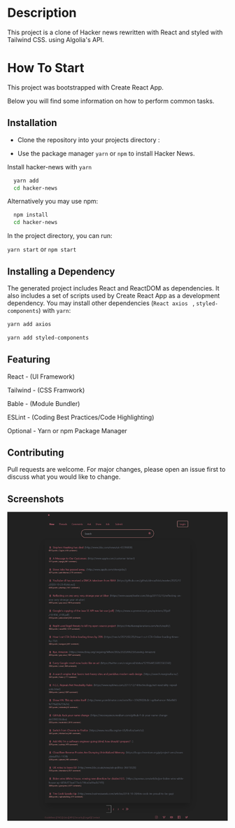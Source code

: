 
  
#  Description

This project is a clone of Hacker news rewritten with React and styled with Tailwind CSS.
using Algolia's API.


# How To Start

This project was bootstrapped with Create React App.

Below you will find some information on how to perform common tasks.

## Installation

- Clone the repository into your projects directory :

- Use the package manager `yarn` or `npm` to install Hacker News.





Install hacker-news with `yarn`

```bash 
  yarn add
  cd hacker-news
```

Alternatively you may use npm:

```bash 
  npm install
  cd hacker-news
```

In the project directory, you can run:

`yarn start`
or
`npm start`


## Installing a Dependency


The generated project includes React and ReactDOM as dependencies. It also includes a set of scripts used by Create React App as a development dependency. You may install other dependencies (`React axios ` , `styled-components`) with `yarn`:


```bash
yarn add axios
```

```bash
yarn add styled-components
```
## Featuring
React - (UI Framework)

Tailwind - (CSS Framwork)

Bable - (Module Bundler)

ESLint - (Coding Best Practices/Code Highlighting)

Optional - Yarn or npm Package Manager



## Contributing
Pull requests are welcome. For major changes, please open an issue first to discuss what you would like to change.
## Screenshots

![App Screenshot](./HN.png)

  
